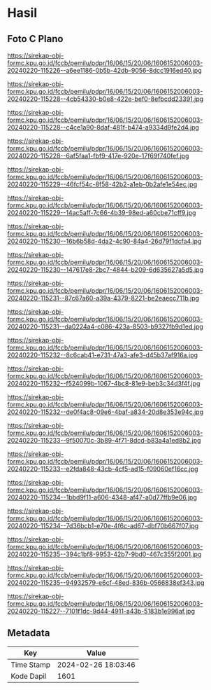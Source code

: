 # Hasil

## Foto C Plano

https://sirekap-obj-formc.kpu.go.id/fccb/pemilu/pdpr/16/06/15/20/06/1606152006003-20240220-115226--a6ee1186-0b5b-42db-9056-8dcc1916ed40.jpg

https://sirekap-obj-formc.kpu.go.id/fccb/pemilu/pdpr/16/06/15/20/06/1606152006003-20240220-115228--4cb54330-b0e8-422e-bef0-8efbcdd23391.jpg

https://sirekap-obj-formc.kpu.go.id/fccb/pemilu/pdpr/16/06/15/20/06/1606152006003-20240220-115228--c4ce1a90-8daf-481f-b474-a9334d9fe2d4.jpg

https://sirekap-obj-formc.kpu.go.id/fccb/pemilu/pdpr/16/06/15/20/06/1606152006003-20240220-115228--6af5faa1-fbf9-417e-920e-17f69f740fef.jpg

https://sirekap-obj-formc.kpu.go.id/fccb/pemilu/pdpr/16/06/15/20/06/1606152006003-20240220-115229--46fcf54c-8f58-42b2-a1eb-0b2afe1e54ec.jpg

https://sirekap-obj-formc.kpu.go.id/fccb/pemilu/pdpr/16/06/15/20/06/1606152006003-20240220-115229--14ac5aff-7c66-4b39-98ed-a60cbe71cff9.jpg

https://sirekap-obj-formc.kpu.go.id/fccb/pemilu/pdpr/16/06/15/20/06/1606152006003-20240220-115230--16b6b58d-4da2-4c90-84a4-26d79f1dcfa4.jpg

https://sirekap-obj-formc.kpu.go.id/fccb/pemilu/pdpr/16/06/15/20/06/1606152006003-20240220-115230--147617e8-2bc7-4844-b209-6d635627a5d5.jpg

https://sirekap-obj-formc.kpu.go.id/fccb/pemilu/pdpr/16/06/15/20/06/1606152006003-20240220-115231--87c67a60-a39a-4379-8221-be2eaecc711b.jpg

https://sirekap-obj-formc.kpu.go.id/fccb/pemilu/pdpr/16/06/15/20/06/1606152006003-20240220-115231--da0224a4-c086-423a-8503-b9327fb9d1ed.jpg

https://sirekap-obj-formc.kpu.go.id/fccb/pemilu/pdpr/16/06/15/20/06/1606152006003-20240220-115232--8c6cab41-e731-47a3-afe3-d45b37af916a.jpg

https://sirekap-obj-formc.kpu.go.id/fccb/pemilu/pdpr/16/06/15/20/06/1606152006003-20240220-115232--f524099b-1067-4bc8-81e9-beb3c34d3f4f.jpg

https://sirekap-obj-formc.kpu.go.id/fccb/pemilu/pdpr/16/06/15/20/06/1606152006003-20240220-115232--de0f4ac8-09e6-4baf-a834-20d8e353e94c.jpg

https://sirekap-obj-formc.kpu.go.id/fccb/pemilu/pdpr/16/06/15/20/06/1606152006003-20240220-115233--9f50070c-3b89-4f71-8dcd-b83a4a1ed8b2.jpg

https://sirekap-obj-formc.kpu.go.id/fccb/pemilu/pdpr/16/06/15/20/06/1606152006003-20240220-115233--e2fda848-43cb-4cf5-ad15-f09060ef16cc.jpg

https://sirekap-obj-formc.kpu.go.id/fccb/pemilu/pdpr/16/06/15/20/06/1606152006003-20240220-115234--1bbd9f11-a606-4348-af47-a0d77ffb9e06.jpg

https://sirekap-obj-formc.kpu.go.id/fccb/pemilu/pdpr/16/06/15/20/06/1606152006003-20240220-115234--7d36bcb1-e70e-4f6c-ad67-dbf70b667f07.jpg

https://sirekap-obj-formc.kpu.go.id/fccb/pemilu/pdpr/16/06/15/20/06/1606152006003-20240220-115235--394c1bf8-9953-42b7-9bd0-467c355f2001.jpg

https://sirekap-obj-formc.kpu.go.id/fccb/pemilu/pdpr/16/06/15/20/06/1606152006003-20240220-115235--94932579-e6cf-48ed-836b-0566838ef343.jpg

https://sirekap-obj-formc.kpu.go.id/fccb/pemilu/pdpr/16/06/15/20/06/1606152006003-20240220-115227--7101f1dc-9d44-4911-a43b-5183b1e996af.jpg


## Metadata

| Key        | Value               |
| ---------- | ------------------- |
| Time Stamp | 2024-02-26 18:03:46 |
| Kode Dapil | 1601                |




